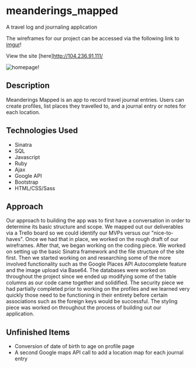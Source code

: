 # meanderings_mapped
A travel log and journaling application


The wireframes for our project can be accessed via the following link to [imgur](http://imgur.com/a/m7P3k)!

View the site [here]http://104.236.91.111/

![homepage](http://i.imgur.com/HbtEaZG.jpg)!

## Description

Meanderings Mapped is an app to record travel journal entries.  Users can create profiles, list places they travelled to, and a journal entry or notes for each location.

## Technologies Used
* Sinatra
* SQL
* Javascript
* Ruby
* Ajax
* Google API
* Bootstrap
* HTML/CSS/Sass

## Approach

Our approach to building the app was to first have a conversation in order to determine its basic structure and scope. We mapped out our deliverables via a Trello board so we could identify our MVPs versus our "nice-to-haves". Once we had that in place, we worked on the rough draft of our wireframes. After that, we began working on the coding piece. We worked on setting up the basic Sinatra framework and the file structure of the site first. Then we started working on and researching some of the more involved functionality such as the Google Places API Autocomplete feature and the image upload via Base64. The databases were worked on throughout the project since we ended up modifying some of the table columns as our code came together and solidified. The security piece we had partially completed prior to working on the profiles and we learned very quickly those need to be functioning in their entirety before certain associations such as the foreign keys would be successful. The styling piece was worked on throughout the process of building out our application.

## Unfinished Items
* Conversion of date of birth to age on profile page
* A second Google maps API call to add a location map for each journal entry
